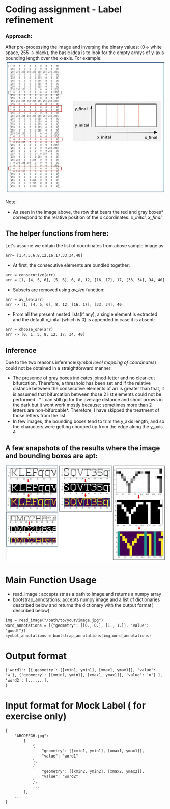 # Coding assignment - Label refinement
<h3>Approach:</h3>
After pre-processing the image and inversing the binary values: (0-> white space, 255 -> black), the basic idea is to look for the empty arrays of y-axis bounding length over the x-axis. For example:



<img src="https://raw.githubusercontent.com/Siddicus/Symbol_level/master/intial.JPG" >


Note:

- As seen in the image above, the row that bears the red and gray boxes* correspond to the relative position of the x coordinates: *x_inital*, *x_final*

## The helper functions from here:
Let's assume we obtain the list of coordinates from above sample image as:

```
arr= [1,4,5,6,8,12,16,17,33,34,40]
```
- At first, the consecutive elements are bundled together:
 
```
arr = consecutive(arr)
arr = [1, [4, 5, 6], [5, 6], 6, 8, 12, [16, 17], 17, [33, 34], 34, 40]
```
- Subsets are removed using *av_len* function:
```
arr = av_len(arr)
arr -> [1, [4, 5, 6], 8, 12, [16, 17], [33, 34], 40
```
- From all the present nested lists(if any), a single element is extracted and the default x_inital (which is 0) is appended in case it is absent:

```
arr = choose_one(arr)
arr -> [0, 1, 5, 8, 12, 17, 34, 40]
```
## Inference
Due to the two reasons inference(*symbol level mapping of coordinates*) could not be obtained in a straightforward manner:
- The presence of gray boxes indicates joined-letter and no clear-cut bifurcation. Therefore, a threshold has been set and if the relative distance between the consecutive elements of arr is greater than that, it is assumed that bifurcation between those 2 list elements could not be performed . * I can still go for the average distance and shoot arrows in the dark but it wont work mostly because: sometimes more than 2 letters are non-bifurcable*. Therefore, I have skipped the treatment of those letters from the list.
- In few images, the bounding boxes tend to trim the y_axis length, and so the characters were getting chooped up from the edge along the y_axis. 4

## A few snapshots of the results where the image and bounding boxes are apt:


<img src="https://raw.githubusercontent.com/Siddicus/Symbol_level/master/sample_result.JPG" >

# Main Function Usage
- read_image : accepts str as a path to image and returns a numpy array
-  bootstrap_annotations: accepts numpy image and a list of dictionaries described below and returns the dictionary with the output format( described below)

```
img = read_image("/path/to/your/image.jpg")
word_annotations = [{"geometry": [[0., 0.], [1., 1.]], "value": "good!"}]
symbol_annotations = bootstrap_annotations(img,word_annotations)
```
# Output format
```
{'word1': [{'geometry': [[xmin1, ymin1], [xmax1, ymax1]], 'value': 'w'}, {'geometry': [[xmin1, ymin1], [xmax1, ymax1]], 'value': 'o'} ], 
'word2': [.......],
}
```

# Input format for Mock Label ( for exercise only)

```
{
    "ABCDEFGH.jpg": 
        [
            {
                "geometry": [[xmin1, ymin1], [xmax1, ymax1]],
                "value": "word1"
            },
            {
                "geometry": [[xmin2, ymin2], [xmax2, ymax2]],
                "value": "word2"
            },
            ...
        ],
    ...
}

```




